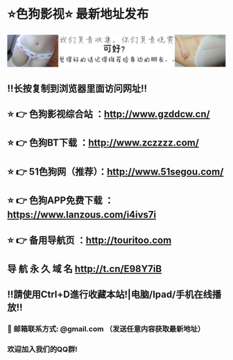 # ⭐️色狗影视⭐️ 最新地址发布 
![image](https://github.com/segouyingshi/test/blob/master/%E6%88%91%E4%BB%AC%E8%B4%9F%E8%B4%A3%E6%94%B6%E9%9B%86%E3%80%82%E4%BD%A0%E4%BB%AC%E8%B4%9F%E8%B4%A3%E8%A7%82%E8%B5%8F%20%E5%B0%B1%E5%A5%BD.jpg)
## ‼️长按复制到浏览器里面访问网址‼️
## ⭐️ 👉 色狗影视综合站 ：http://www.gzddcw.cn/
## ⭐️ 👉 色狗BT下载 ：http://www.zczzzz.com/
## ⭐️ 👉 51色狗网（推荐）：http://www.51segou.com/
## ⭐️ 👉 色狗APP免费下载 ：https://www.lanzous.com/i4ivs7i
## ⭐️ 👉 备用导航页 ：http://touritoo.com

## 导 航 永 久 域 名 	http://t.cn/E98Y7iB
## ‼️請使用Ctrl+D進行收藏本站!|电脑/Ipad/手机在线播放‼️
### 📧 邮箱联系方式:  @gmail.com （发送任意内容获取最新地址）
### 欢迎加入我们的QQ群! 
